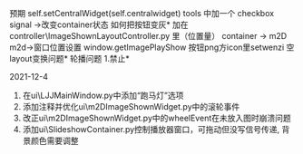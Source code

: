 预期
self.setCentralWidget(self.centralwidget)
tools 中加一个 checkbox signal ->改变container状态
如何把按钮变灰*
加在 controller\ImageShownLayoutController.py 里（位置量）
container -> m2D
m2d->窗口位置设置
window.getImagePlayShow
按钮png方icon里setwenzi 空
layout变换问题*
轮播问题
1.禁止*

2021-12-4
1. 在ui\LJJMainWindow.py中添加“跑马灯”选项
2. 添加注释并优化ui\m2DImageShownWidget.py中的滚轮事件
3. 改正ui\m2DImageShownWidget.py中的wheelEvent在未放入图时崩溃问题
4. 添加ui\SlideshowContainer.py控制播放器窗口，可拖动但没写信号传递, 背景颜色需要调整